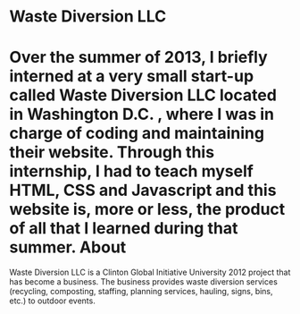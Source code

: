 Waste Diversion LLC
===================

Over the summer of 2013, I briefly interned at a very small start-up called Waste Diversion LLC located in Washington D.C. , where I was in charge of coding and maintaining their website. Through this internship, I had to teach myself HTML, CSS and Javascript and this website is, more or less, the product of all that I learned during that summer.
About
=====

Waste Diversion LLC is a Clinton Global Initiative University 2012 project that has become a business. The business provides waste diversion services (recycling, composting, staffing, planning services, hauling, signs, bins, etc.) to outdoor events.

